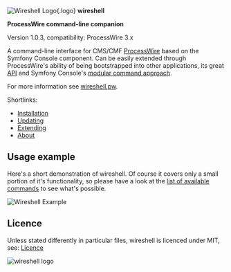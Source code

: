 ![Wireshell Logo](/assets/img/favicon-16x16.png){.logo} **wireshell**

**ProcessWire command-line companion**

Version 1.0.3, compatibility: ProcessWire 3.x

A command-line interface for CMS/CMF [ProcessWire](https://processwire.com) based on the Symfony Console component.
Can be easily extended through ProcessWire's ability of being bootstrapped into other applications, its great [API](https://processwire.com/api/) and
Symfony Console's [modular command approach](http://symfony.com/doc/current/components/console/introduction.html).

For more information see [wireshell.pw](http://wireshell.pw/).

Shortlinks:

- [Installation](http://wireshell.pw/#installation)
- [Updating](http://wireshell.pw/#updating)
- [Extending](http://wireshell.pw/#extending)
- [About](http://wireshell.pw/#about)

## Usage example

Here's a short demonstration of wireshell. Of course it covers only a small portion of it's functionality, so please have a look at the [list of available commands](commands/backup.md) to see what's possible.

![Wireshell Example](/assets/img/wireshell.gif)

## Licence

Unless stated differently in particular files, wireshell is licenced under MIT, see: [Licence](http://wireshell.pw/#licence)

![wireshell logo](/assets/img/logo.png)
